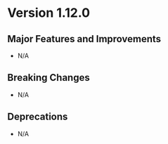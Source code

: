# Version 1.12.0

## Major Features and Improvements

*   N/A

## Breaking Changes

*   N/A
## Deprecations

*   N/A

